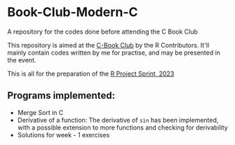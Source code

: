 # Book-Club-Modern-C
A repository for the codes done before attending the C Book Club

This repository is aimed at the [C-Book Club](https://github.com/r-devel/c-book-club.git)
by the R Contributors. It'll mainly contain codes written by me for practise, and may be
presented in the event.

This is all for the preparation of the 
[R Project Sprint, 2023](https://contributor.r-project.org/r-project-sprint-2023/)

Programs implemented:
----
* Merge Sort in C
* Derivative of a function: The derivative of `sin` has been implemented, with a possible
  extension to more functions and checking for derivability
* Solutions for week - 1 exercises
